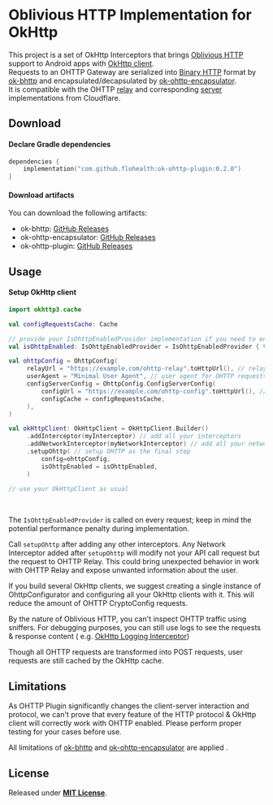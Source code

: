 # Oblivious HTTP Implementation for OkHttp

This project is a set of OkHttp Interceptors that
brings [Oblivious HTTP](https://datatracker.ietf.org/doc/draft-ietf-ohai-ohttp/) support to Android apps
with [OkHttp client](https://github.com/square/okhttp). <br/>
Requests to an OHTTP Gateway are serialized into [Binary HTTP](https://datatracker.ietf.org/doc/rfc9292/) format
by [ok-bhttp](https://github.com/flohealth/ok-bhttp) and encapsulated/decapsulated
by [ok-ohttp-encapsulator](https://github.com/flohealth/ok-ohttp-encapsulator). <br />
It is compatible with the OHTTP [relay](https://github.com/cloudflare/privacy-gateway-relay) and
corresponding [server](https://github.com/cloudflare/privacy-gateway-server-go) implementations from Cloudflare. <br />

## Download

#### Declare Gradle dependencies
```kotlin
dependencies {
    implementation("com.github.flohealth:ok-ohttp-plugin:0.2.0")
}
```
#### Download artifacts
You can download the following artifacts: <br />
- ok-bhttp: [GitHub Releases](https://github.com/flohealth/ok-bhttp/releases) <br />
- ok-ohttp-encapsulator: [GitHub Releases](https://github.com/flohealth/ok-ohttp-encapsulator/releases) <br />
- ok-ohttp-plugin: [GitHub Releases](https://github.com/flohealth/ok-ohttp-plugin/releases) <br />

## Usage

#### Setup OkHttp client
```kotlin
import okhttp3.cache

val configRequestsCache: Cache

// provide your IsOhttpEnabledProvider implementation if you need to enable/disable OHTTP in runtime
val isOhttpEnabled: IsOhttpEnabledProvider = IsOhttpEnabledProvider { true }

val ohttpConfig = OhttpConfig(
     relayUrl = "https://example.com/ohttp-relay".toHttpUrl(), // relay server
     userAgent = "Minimal User Agent", // user agent for OHTTP requests to the relay server
     configServerConfig = OhttpConfig.ConfigServerConfig(
         configUrl = "https://example.com/ohttp-config".toHttpUrl(), // crypto config
         configCache = configRequestsCache,
     ),
)

val okHttpClient: OkHttpClient = OkHttpClient.Builder()
     .addInterceptor(myInterceptor) // add all your interceptors
     .addNetworkInterceptor(myNetworkInterceptor) // add all your network interceptors
     .setupOhttp( // setup OHTTP as the final step
         config=ohttpConfig,
         isOhttpEnabled = isOhttpEnabled,
     )

// use your OkHttpClient as usual
```

<br />

The `IsOhttpEnabledProvider` is called on every request; keep in mind the potential performance penalty during
implementation.

Call `setupOhttp` after adding any other interceptors.
Any Network Interceptor added after `setupOhttp` will modify not your API call request but the request to OHTTP Relay.
This could bring unexpected behavior in work with OHTTP Relay and expose unwanted information about the user.

If you build several OkHttp clients, we suggest creating a single instance of OhttpConfigurator and configuring all your
OkHttp clients with it.
This will reduce the amount of OHTTP CryptoConfig requests.

By the nature of Oblivious HTTP, you can't inspect OHTTP traffic using sniffers.
For debugging purposes, you can still use logs to see the requests & response content (
e.g. [OkHttp Logging Interceptor](https://github.com/square/okhttp/tree/master/okhttp-logging-interceptor))

Though all OHTTP requests are transformed into POST requests, user requests are still cached by the OkHttp cache.

## Limitations

As OHTTP Plugin significantly changes the client-server interaction and protocol, we can't prove that every feature of the HTTP protocol & OkHttp client will correctly work with OHTTP enabled.
Please perform proper testing for your cases before use.

All limitations of [ok-bhttp](https://github.com/flohealth/ok-bhttp) and [ok-ohttp-encapsulator](https://github.com/flohealth/ok-ohttp-encapsulator) are applied .

## License

Released under [**MIT License**](LICENSE.txt).
